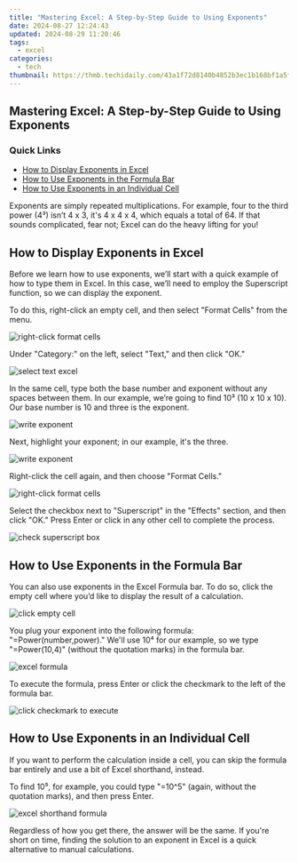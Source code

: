```yaml
---
title: "Mastering Excel: A Step-by-Step Guide to Using Exponents"
date: 2024-08-27 12:24:43
updated: 2024-08-29 11:20:46
tags:
  - excel
categories:
  - tech
thumbnail: https://thmb.techidaily.com/43a1f72d8140b4852b3ec1b168bf1a5fdf9e93b16a9fa8da6c72d7e20d694e32.jpg
---
```


## Mastering Excel: A Step-by-Step Guide to Using Exponents

### Quick Links

* [How to Display Exponents in Excel](https://phone-solutions.techidaily.com/3-solutions-to-hard-reset-honor-x50iplus-phone-using-pc-drfone-by-drfone-reset-android-reset-android/)
* [How to Use Exponents in the Formula Bar](https://instagram-clips.techidaily.com/enhancing-content-with-external-weblinks-in-insta/)
* [How to Use Exponents in an Individual Cell](https://hardware-help.techidaily.com/install-epson-wf-2760-drivers-compatible-with-windows-11-10-and-8-systems/)

 Exponents are simply repeated multiplications. For example, four to the third power (4³) isn’t 4 x 3, it's 4 x 4 x 4, which equals a total of 64\. If that sounds complicated, fear not; Excel can do the heavy lifting for you!

##  How to Display Exponents in Excel

 Before we learn how to use exponents, we’ll start with a quick example of how to type them in Excel. In this case, we’ll need to employ the Superscript function, so we can display the exponent.

 To do this, right-click an empty cell, and then select "Format Cells" from the menu.

![right-click format cells](https://static1.howtogeekimages.com/wordpress/wp-content/uploads/2020/10/format-cells.png) 

 Under "Category:" on the left, select "Text," and then click "OK."

![select text excel](https://static1.howtogeekimages.com/wordpress/wp-content/uploads/2020/10/text.png) 

 In the same cell, type both the base number and exponent without any spaces between them. In our example, we’re going to find 10³ (10 x 10 x 10). Our base number is 10 and three is the exponent.

![write exponent](https://static1.howtogeekimages.com/wordpress/wp-content/uploads/2020/10/exponent.png) 

 Next, highlight your exponent; in our example, it's the three.

![write exponent](https://static1.howtogeekimages.com/wordpress/wp-content/uploads/2020/10/exponent.png) 

 Right-click the cell again, and then choose "Format Cells."

![right-click format cells](https://static1.howtogeekimages.com/wordpress/wp-content/uploads/2020/10/format-cells.png) 

 Select the checkbox next to "Superscript" in the "Effects" section, and then click "OK." Press Enter or click in any other cell to complete the process.

![check superscript box](https://static1.howtogeekimages.com/wordpress/wp-content/uploads/2020/10/superscript-ok.png) 

##  How to Use Exponents in the Formula Bar

 You can also use exponents in the Excel Formula bar. To do so, click the empty cell where you’d like to display the result of a calculation.

![click empty cell](https://static1.howtogeekimages.com/wordpress/wp-content/uploads/2020/10/empty-cell-1.png) 

 You plug your exponent into the following formula: "=Power(number,power)." We'll use 10⁴ for our example, so we type "=Power(10,4)" (without the quotation marks) in the formula bar.

![excel formula](https://static1.howtogeekimages.com/wordpress/wp-content/uploads/2020/10/power-formula.png) 

 To execute the formula, press Enter or click the checkmark to the left of the formula bar.

![click checkmark to execute](https://static1.howtogeekimages.com/wordpress/wp-content/uploads/2020/10/checkmark.png) 

##  How to Use Exponents in an Individual Cell

 If you want to perform the calculation inside a cell, you can skip the formula bar entirely and use a bit of Excel shorthand, instead.

 To find 10⁵, for example, you could type "=10^5" (again, without the quotation marks), and then press Enter.

![excel shorthand formula](https://static1.howtogeekimages.com/wordpress/wp-content/uploads/2020/10/shorthand.png) 

 Regardless of how you get there, the answer will be the same. If you're short on time, finding the solution to an exponent in Excel is a quick alternative to manual calculations.

<ins class="adsbygoogle"
     style="display:block"
     data-ad-format="autorelaxed"
     data-ad-client="ca-pub-7571918770474297"
     data-ad-slot="1223367746"></ins>



<ins class="adsbygoogle"
     style="display:block"
     data-ad-client="ca-pub-7571918770474297"
     data-ad-slot="8358498916"
     data-ad-format="auto"
     data-full-width-responsive="true"></ins>

